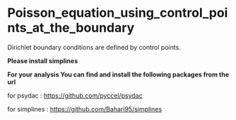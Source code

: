 # Poisson_equation_using_control_points_at_the_boundary
Dirichlet boundary conditions are defined by control points.

**Please install simplines**

**For your analysis You can find and install the following packages from the url**

for psydac : https://github.com/pyccel/psydac

for simplines : https://github.com/Bahari95/simplines
